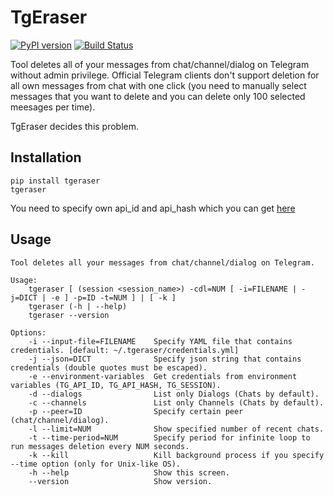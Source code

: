 # TgEraser

[![PyPI version](https://badge.fury.io/py/tgeraser.svg)](https://badge.fury.io/py/tgeraser) [![Build Status](https://travis-ci.org/eng1nerd/tgeraser.svg?branch=master)](https://travis-ci.org/eng1nerd/tgeraser)

Tool deletes all of your messages from chat/channel/dialog on Telegram without admin privilege. Official Telegram clients don't support deletion for all own messages from chat with one click (you need to manually select messages that you want to delete and you can delete only 100 selected meesages per time).

TgEraser decides this problem.

## Installation

```
pip install tgeraser
tgeraser
```

You need to specify own api_id and api_hash which you can get [here](https://my.telegram.org/auth?to=apps)

## Usage

```
Tool deletes all your messages from chat/channel/dialog on Telegram.

Usage:
    tgeraser [ (session <session_name>) -cdl=NUM [ -i=FILENAME | -j=DICT | -e ] -p=ID -t=NUM ] | [ -k ]
    tgeraser (-h | --help)
    tgeraser --version

Options:
    -i --input-file=FILENAME    Specify YAML file that contains credentials. [default: ~/.tgeraser/credentials.yml]
    -j --json=DICT              Specify json string that contains credentials (double quotes must be escaped).
    -e --environment-variables  Get credentials from environment variables (TG_API_ID, TG_API_HASH, TG_SESSION).
    -d --dialogs                List only Dialogs (Chats by default).
    -c --channels               List only Channels (Chats by default).
    -p --peer=ID                Specify certain peer (chat/channel/dialog).
    -l --limit=NUM              Show specified number of recent chats.
    -t --time-period=NUM        Specify period for infinite loop to run messages deletion every NUM seconds.
    -k --kill                   Kill background process if you specify --time option (only for Unix-like OS).
    -h --help                   Show this screen.
    --version                   Show version.
```
